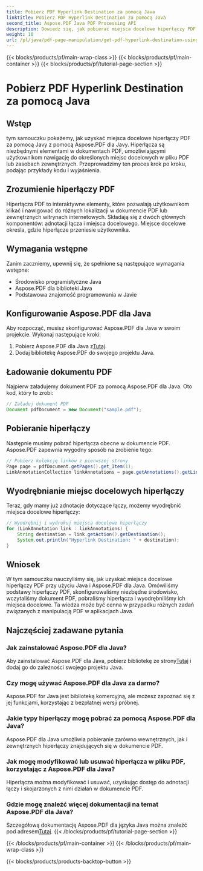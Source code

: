 ```yaml
---
title: Pobierz PDF Hyperlink Destination za pomocą Java
linktitle: Pobierz PDF Hyperlink Destination za pomocą Java
second_title: Aspose.PDF Java PDF Processing API
description: Dowiedz się, jak pobierać miejsca docelowe hiperłączy PDF za pomocą Java z Aspose.PDF dla Java. Naucz się krok po kroku z przykładami kodu w tym kompleksowym samouczku.
weight: 10
url: /pl/java/pdf-page-manipulation/get-pdf-hyperlink-destination-using-java/
---
```


{{< blocks/products/pf/main-wrap-class >}}
{{< blocks/products/pf/main-container >}}
{{< blocks/products/pf/tutorial-page-section >}}

# Pobierz PDF Hyperlink Destination za pomocą Java


## Wstęp

tym samouczku pokażemy, jak uzyskać miejsca docelowe hiperłączy PDF za pomocą Javy z pomocą Aspose.PDF dla Javy. Hiperłącza są niezbędnymi elementami w dokumentach PDF, umożliwiającymi użytkownikom nawigację do określonych miejsc docelowych w pliku PDF lub zasobach zewnętrznych. Przeprowadzimy ten proces krok po kroku, podając przykłady kodu i wyjaśnienia.

## Zrozumienie hiperłączy PDF

Hiperłącza PDF to interaktywne elementy, które pozwalają użytkownikom klikać i nawigować do różnych lokalizacji w dokumencie PDF lub zewnętrznych witrynach internetowych. Składają się z dwóch głównych komponentów: adnotacji łącza i miejsca docelowego. Miejsce docelowe określa, gdzie hiperłącze przeniesie użytkownika.

## Wymagania wstępne

Zanim zaczniemy, upewnij się, że spełnione są następujące wymagania wstępne:
- Środowisko programistyczne Java
- Aspose.PDF dla biblioteki Java
- Podstawowa znajomość programowania w Javie

## Konfigurowanie Aspose.PDF dla Java

Aby rozpocząć, musisz skonfigurować Aspose.PDF dla Java w swoim projekcie. Wykonaj następujące kroki:
1.  Pobierz Aspose.PDF dla Java z[Tutaj](https://releases.aspose.com/pdf/java/).
2. Dodaj bibliotekę Aspose.PDF do swojego projektu Java.

## Ładowanie dokumentu PDF

Najpierw załadujemy dokument PDF za pomocą Aspose.PDF dla Java. Oto kod, który to zrobi:

```java
// Załaduj dokument PDF
Document pdfDocument = new Document("sample.pdf");
```

## Pobieranie hiperłączy

Następnie musimy pobrać hiperłącza obecne w dokumencie PDF. Aspose.PDF zapewnia wygodny sposób na zrobienie tego:

```java
// Pobierz kolekcję linków z pierwszej strony
Page page = pdfDocument.getPages().get_Item(1);
LinkAnnotationCollection linkAnnotations = page.getAnnotations().getLinkAnnotations();
```

## Wyodrębnianie miejsc docelowych hiperłączy

Teraz, gdy mamy już adnotacje dotyczące łączy, możemy wyodrębnić miejsca docelowe hiperłączy:

```java
// Wyodrębnij i wydrukuj miejsca docelowe hiperłączy
for (LinkAnnotation link : linkAnnotations) {
    String destination = link.getAction().getDestination();
    System.out.println("Hyperlink Destination: " + destination);
}
```

## Wniosek

W tym samouczku nauczyliśmy się, jak uzyskać miejsca docelowe hiperłączy PDF przy użyciu Java i Aspose.PDF dla Java. Omówiliśmy podstawy hiperłączy PDF, skonfigurowaliśmy niezbędne środowisko, wczytaliśmy dokument PDF, pobraliśmy hiperłącza i wyodrębniliśmy ich miejsca docelowe. Ta wiedza może być cenna w przypadku różnych zadań związanych z manipulacją PDF w aplikacjach Java.

## Najczęściej zadawane pytania

### Jak zainstalować Aspose.PDF dla Java?

 Aby zainstalować Aspose.PDF dla Java, pobierz bibliotekę ze strony[Tutaj](https://releases.aspose.com/pdf/java/) i dodaj go do zależności swojego projektu Java.

### Czy mogę używać Aspose.PDF dla Java za darmo?

Aspose.PDF for Java jest biblioteką komercyjną, ale możesz zapoznać się z jej funkcjami, korzystając z bezpłatnej wersji próbnej.

### Jakie typy hiperłączy mogę pobrać za pomocą Aspose.PDF dla Java?

Aspose.PDF dla Java umożliwia pobieranie zarówno wewnętrznych, jak i zewnętrznych hiperłączy znajdujących się w dokumencie PDF.

### Jak mogę modyfikować lub usuwać hiperłącza w pliku PDF, korzystając z Aspose.PDF dla Java?

Hiperłącza można modyfikować i usuwać, uzyskując dostęp do adnotacji łączy i skojarzonych z nimi działań w dokumencie PDF.

### Gdzie mogę znaleźć więcej dokumentacji na temat Aspose.PDF dla Java?

 Szczegółową dokumentację Aspose.PDF dla języka Java można znaleźć pod adresem[Tutaj](https://reference.aspose.com/pdf/java/).
{{< /blocks/products/pf/tutorial-page-section >}}

{{< /blocks/products/pf/main-container >}}
{{< /blocks/products/pf/main-wrap-class >}}

{{< blocks/products/products-backtop-button >}}
